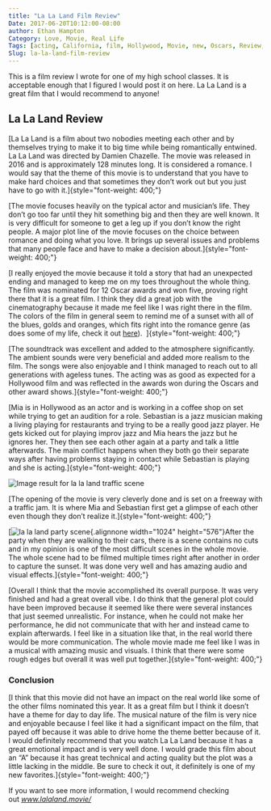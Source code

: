 ```yaml
---
title: "La La Land Film Review"
Date: 2017-06-20T10:12:00-08:00
author: Ethan Hampton
Category: Love, Movie, Real Life
Tags: [acting, California, film, Hollywood, Movie, new, Oscars, Review, Story]
Slug: la-la-land-film-review
---
```


This is a film review I wrote for one of my high school classes. It is
acceptable enough that I figured I would post it on here. La La Land is
a great film that I would recommend to anyone!

La La Land Review
-----------------

[La La Land is a film about two nobodies meeting each other and by
themselves trying to make it to big time while being romantically
entwined. La La Land was directed by Damien Chazelle. The movie was
released in 2016 and is approximately 128 minutes long. It is considered
a romance. I would say that the theme of this movie is to understand
that you have to make hard choices and that sometimes they don’t work
out but you just have to go with it.]{style="font-weight: 400;"}

[The movie focuses heavily on the typical actor and musician’s life.
They don’t go too far until they hit something big and then they are
well known. It is very difficult for someone to get a leg up if you
don’t know the right people. A major plot line of the movie focuses on
the choice between romance and doing what you love. It brings up several
issues and problems that many people face and have to make a decision
about.]{style="font-weight: 400;"}

[I really enjoyed the movie because it told a story that had an
unexpected ending and managed to keep me on my toes throughout the whole
thing. The film was nominated for 12 Oscar awards and won five, proving
right there that it is a great film. I think they did a great job with
the cinematography because it made me feel like I was right there in the
film. The colors of the film in general seem to remind me of a sunset
with all of the blues, golds and oranges, which fits right into the
romance genre (as does some of my life, check it out
[here](https://www.ethohampton.com/2016/12/16/love-life-2016/)).
 ]{style="font-weight: 400;"}

[The soundtrack was excellent and added to the atmosphere significantly.
The ambient sounds were very beneficial and added more realism to the
film. The songs were also enjoyable and I think managed to reach out to
all generations with ageless tunes. The acting was as good as expected
for a Hollywood film and was reflected in the awards won during the
Oscars and other award shows.]{style="font-weight: 400;"}

[Mia is in Hollywood as an actor and is working in a coffee shop on set
while trying to get an audition for a role. Sebastian is a jazz musician
making a living playing for restaurants and trying to be a really good
jazz player. He gets kicked out for playing improv jazz and Mia hears
the jazz but he ignores her. They then see each other again at a party
and talk a little afterwards. The main conflict happens when they both
go their separate ways after having problems staying in contact while
Sebastian is playing and she is acting.]{style="font-weight: 400;"}

![Image result for la la land traffic
scene](https://media2.giphy.com/media/3oz8xWiqIYbnkDN3lS/200_s.gif)

[The opening of the movie is very cleverly done and is set on a freeway
with a traffic jam. It is where Mia and Sebastian first get a glimpse of
each other even though they don’t realize
it.]{style="font-weight: 400;"}

[![la la land party
scene](https://c1.staticflickr.com/6/5309/29826475976_f173df6900_b.jpg){.alignnone
width="1024" height="576"}After the party when they are walking to their
cars, there is a scene contains no cuts and in my opinion is one of the
most difficult scenes in the whole movie. The whole scene had to be
filmed multiple times right after another in order to capture the
sunset. It was done very well and has amazing audio and visual
effects.]{style="font-weight: 400;"}

[Overall I think that the movie accomplished its overall purpose. It was
very finished and had a great overall vibe. I do think that the general
plot could have been improved because it seemed like there were several
instances that just seemed unrealistic. For instance, when he could not
make her performance, he did not communicate that with her and instead
came to explain afterwards. I feel like in a situation like that, in the
real world there would be more communication. The whole movie made me
feel like I was in a musical with amazing music and visuals. I think
that there were some rough edges but overall it was well put
together.]{style="font-weight: 400;"}

### Conclusion

[I think that this movie did not have an impact on the real world like
some of the other films nominated this year. It as a great film but I
think it doesn’t have a theme for day to day life. The musical nature of
the film is very nice and enjoyable because I feel like it had a
significant impact on the film, that payed off because it was able to
drive home the theme better because of it. I would definitely recommend
that you watch La La Land because it has a great emotional impact and is
very well done. I would grade this film about an “A” because it has
great technical and acting quality but the plot was a little lacking in
the middle. Be sure to check it out, it definitely is one of my new
favorites.]{style="font-weight: 400;"}

If you want to see more information, I would recommend checking
out [<cite class="_Rm">www.lalaland.movie/</cite>](http://www.lalaland.movie/)
